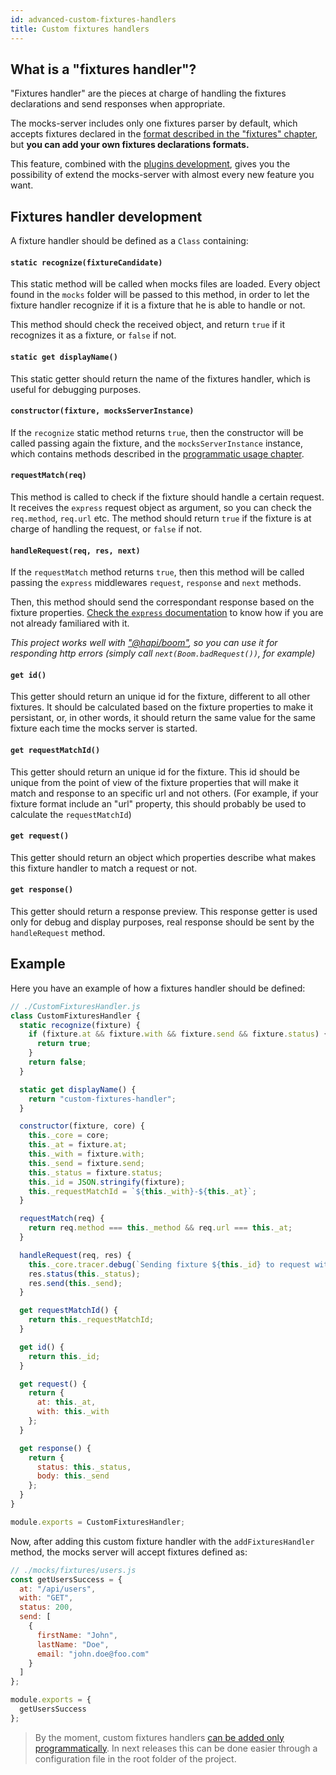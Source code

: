 ```yaml
---
id: advanced-custom-fixtures-handlers
title: Custom fixtures handlers
---
```


## What is a "fixtures handler"?

"Fixtures handler" are the pieces at charge of handling the fixtures declarations and send responses when appropriate.

The mocks-server includes only one fixtures parser by default, which accepts fixtures declared in the [format described in the "fixtures" chapter](get-started-fixtures), but **you can add your own fixtures declarations formats.**

This feature, combined with the [plugins development](advanced-developing-plugins), gives you the possibility of extend the mocks-server with almost every new feature you want.

## Fixtures handler development

A fixture handler should be defined as a `Class` containing:

#### `static recognize(fixtureCandidate)`

This static method will be called when mocks files are loaded. Every object found in the `mocks` folder will be passed to this method, in order to let the fixture handler recognize if it is a fixture that he is able to handle or not.

This method should check the received object, and return `true` if it recognizes it as a fixture, or `false` if not.

#### `static get displayName()`

This static getter should return the name of the fixtures handler, which is useful for debugging purposes.

#### `constructor(fixture, mocksServerInstance)`

If the `recognize` static method returns `true`, then the constructor will be called passing again the fixture, and the `mocksServerInstance` instance, which contains methods described in the [programmatic usage chapter](advanced-programmatic-usage).

#### `requestMatch(req)`

This method is called to check if the fixture should handle a certain request. It receives the `express` request object as argument, so you can check the `req.method`, `req.url` etc.
The method should return `true` if the fixture is at charge of handling the request, or `false` if not.

#### `handleRequest(req, res, next)`

If the `requestMatch` method returns `true`, then this method will be called passing the `express` middlewares `request`, `response` and `next` methods.

Then, this method should send the correspondant response based on the fixture properties. [Check the `express` documentation](http://expressjs.com/en/guide/using-middleware.html) to know how if you are not already familiared with it.

_This project works well with ["@hapi/boom"](https://www.npmjs.com/package/@hapi/boom), so you can use it for responding http errors (simply call `next(Boom.badRequest())`, for example)_

#### `get id()`

This getter should return an unique id for the fixture, different to all other fixtures. It should be calculated based on the fixture properties to make it persistant, or, in other words, it should return the same value for the same fixture each time the mocks server is started.

#### `get requestMatchId()`

This getter should return an unique id for the fixture. This id should be unique from the point of view of the fixture properties that will make it match and response to an specific url and not others. (For example, if your fixture format include an "url" property, this should probably be used to calculate the `requestMatchId`)

#### `get request()`

This getter should return an object which properties describe what makes this fixture handler to match a request or not.

#### `get response()`

This getter should return a response preview. This response getter is used only for debug and display purposes, real response should be sent by the `handleRequest` method.

## Example

Here you have an example of how a fixtures handler should be defined:

```javascript
// ./CustomFixturesHandler.js
class CustomFixturesHandler {
  static recognize(fixture) {
    if (fixture.at && fixture.with && fixture.send && fixture.status) {
      return true;
    }
    return false;
  }

  static get displayName() {
    return "custom-fixtures-handler";
  }

  constructor(fixture, core) {
    this._core = core;
    this._at = fixture.at;
    this._with = fixture.with;
    this._send = fixture.send;
    this._status = fixture.status;
    this._id = JSON.stringify(fixture);
    this._requestMatchId = `${this._with}-${this._at}`;
  }

  requestMatch(req) {
    return req.method === this._method && req.url === this._at;
  }

  handleRequest(req, res) {
    this._core.tracer.debug(`Sending fixture ${this._id} to request with id ${req.id}`);
    res.status(this._status);
    res.send(this._send);
  }

  get requestMatchId() {
    return this._requestMatchId;
  }

  get id() {
    return this._id;
  }

  get request() {
    return {
      at: this._at,
      with: this._with
    };
  }

  get response() {
    return {
      status: this._status,
      body: this._send
    };
  }
}

module.exports = CustomFixturesHandler;
```

Now, after adding this custom fixture handler with the `addFixturesHandler` method, the mocks server will accept fixtures defined as:

```javascript
// ./mocks/fixtures/users.js
const getUsersSuccess = {
  at: "/api/users",
  with: "GET",
  status: 200,
  send: [
    {
      firstName: "John",
      lastName: "Doe",
      email: "john.doe@foo.com"
    }
  ]
};

module.exports = {
  getUsersSuccess
};
```

> By the moment, custom fixtures handlers [can be added only programmatically](advanced-programmatic-usage). In next releases this can be done easier through a configuration file in the root folder of the project.


